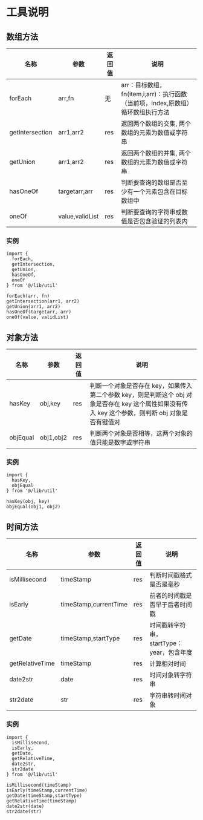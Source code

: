 # 工具说明

## 数组方法

| 名称            | 参数            | 返回值 | 说明                                                                            |
| --------------- | --------------- | ------ | ------------------------------------------------------------------------------- |
| forEach         | arr,fn          | 无     | arr：目标数组，fn(item,i,arr)：执行函数（当前项，index,原数组）循环数组执行方法 |
| getIntersection | arr1,arr2       | res    | 返回两个数组的交集, 两个数组的元素为数值或字符串                                |
| getUnion        | arr1,arr2       | res    | 返回两个数组的并集, 两个数组的元素为数值或字符串                                |
| hasOneOf        | targetarr,arr   | res    | 判断要查询的数组是否至少有一个元素包含在目标数组中                              |
| oneOf           | value,validList | res    | 判断要查询的字符串或数值是否包含验证的列表内                                    |

### 实例

```
import {
  forEach,
  getIntersection,
  getUnion,
  hasOneOf,
  oneOf
} from '@/lib/util'

forEach(arr, fn)
getIntersection(arr1, arr2)
getUnion(arr1, arr2)
hasOneOf(targetarr, arr)
oneOf(value, validList)
```

## 对象方法

| 名称     | 参数      | 返回值 | 说明                                                                                                                                               |
| -------- | --------- | ------ | -------------------------------------------------------------------------------------------------------------------------------------------------- |
| hasKey   | obj,key   | res    | 判断一个对象是否存在 key，如果传入第二个参数 key，则是判断这个 obj 对象是否存在 key 这个属性如果没有传入 key 这个参数，则判断 obj 对象是否有键值对 |
| objEqual | obj1,obj2 | res    | 判断两个对象是否相等，这两个对象的值只能是数字或字符串                                                                                             |

### 实例

```
import {
  hasKey,
  objEqual
} from '@/lib/util'

hasKey(obj, key)
objEqual(obj1, obj2)
```

## 时间方法

| 名称            | 参数                  | 返回值 | 说明                                      |
| --------------- | --------------------- | ------ | ----------------------------------------- |
| isMillisecond   | timeStamp             | res    | 判断时间戳格式是否是毫秒                  |
| isEarly         | timeStamp,currentTime | res    | 前者的时间戳是否早于后者时间戳            |
| getDate         | timeStamp,startType   | res    | 时间戳转字符串，startType：year，包含年度 |
| getRelativeTime | timeStamp             | res    | 计算相对时间                              |
| date2str        | date                  | res    | 时间对象转字符串                          |
| str2date        | str                   | res    | 字符串转时间对象                          |

### 实例

```
import {
  isMillisecond,
  isEarly,
  getDate,
  getRelativeTime,
  date2str,
  str2date
} from '@/lib/util'

isMillisecond(timeStamp)
isEarly(timeStamp,currentTime)
getDate(timeStamp,startType)
getRelativeTime(timeStamp)
date2str(date)
str2date(str)
```
